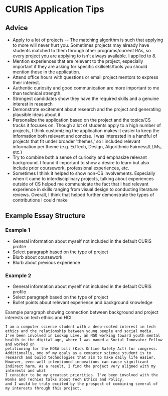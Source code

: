 # CURIS Application Tips

## Advice
- Apply to a lot of projects -- The matching algorithm is such that applying to more will never hurt you. Sometimes projects may already have students matched to them through other programs/current RAs, so every project you are applying to isn't always available. I applied to 8.
- Mention experiences that are relevant to the project, especially important if they are asking for specific skillsets/tools you should mention those in the application.
- Attend office hours with questions or email project mentors to express their interest.
- Authentic curiosity and good communication are more important to me than technical strength.
- Strongest candidates show they have the required skills and a genuine interest in research
- Demonstrate excitement about research and the project and generating plausible ideas about it
- Personalize the application based on the project and the topics/CS tracks it focuses on. Though a lot of students apply to a high number of projects, I think customizing the application makes it easier to keep the information both relevant and concise. I was interested in a handful of projects that fit under broader 'themes,' so I included relevant information per theme (e.g. EdTech, Design, Algorithmic Fairness/LLMs, etc.)
- Try to combine both a sense of curiosity and emphasize relevant background. I found it important to show a desire to learn but also include prior coursework, professional experiences, etc.
- Sometimes I think it helped to show non-CS involvements. Especially when it came to interdisciplinary projects, talking about experiences outside of CS helped me communicate the fact that I had relevant experience in skills ranging from visual design to conducting literature reviews. Overall, I think that helped further demonstrate the types of contributions I could make

## Example Essay Structure
### Example 1
- General information about myself not included in the default CURIS profile
- Select paragraph based on the type of project
- Blurb about coursework
- Blurb about previous experience

### Example 2
- General information about myself not included in the default CURIS profile
- Select paragraph based on the type of project
- Bullet points about relevant experience and background knowledge

Example paragraph showing connection between background and project interests on tech ethics and HCI: 
```
I am a computer science student with a deep-rooted interest in tech ethics and the relationship between young people and social media.
I've been involved in Lookup Live, an NGO working toward youth mental health in the digital age, where I was named a Social Innovator Fellow and worked on
petitioning for the KOSA bill (Kids Online Safety Act) for congress.
Additionally, one of my goals as a computer science student is to research and build technologies that aim to make daily life easier.
However, even well-intentioned innovations can cause significant indirect harm. As a result, I find the project very aligned with my interests and what
I consider to be my greatest priorities. I've been involved with the Wonks and Techies talks about Tech Ethics and Policy,
and I would be truly excited by the prospect of combining several of my interests through this project. 
```
